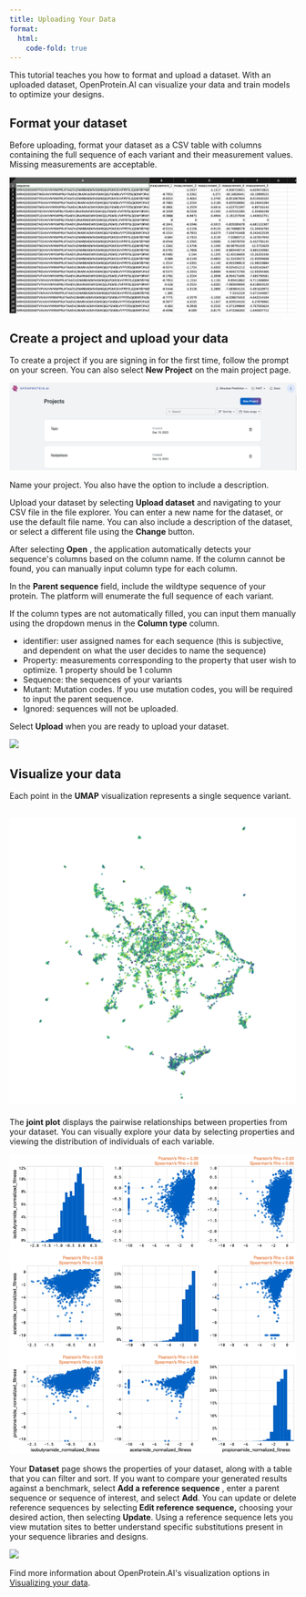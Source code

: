 ```yaml
---
title: Uploading Your Data
format:
  html:
    code-fold: true
---
```


This tutorial teaches you how to format and upload a dataset. With an uploaded dataset, OpenProtein.AI can visualize your data and train models to optimize your designs.

## Format your dataset

Before uploading, format your dataset as a CSV table with columns containing the full sequence of each variant and their measurement values. Missing measurements are acceptable.

![](./img/uploading-your-data/core-dataset-format.png)

## Create a project and upload your data

To create a project if you are signing in for the first time, follow the prompt on your screen. You can also select **New Project** on the main project page.

![](./img/uploading-your-data/core-new-project.png)

Name your project. You also have the option to include a description.

Upload your dataset by selecting **Upload dataset** and navigating to your CSV file in the file explorer. You can enter a new name for the dataset, or use the default file name. You can also include a description of the dataset, or select a different file using the **Change** button.

After selecting **Open** , the application automatically detects your sequence's columns based on the column name. If the column cannot be found, you can manually input column type for each column.

In the **Parent sequence** field, include the wildtype sequence of your protein. The platform will enumerate the full sequence of each variant.

If the column types are not automatically filled, you can input them manually using the dropdown menus in the **Column type** column.

- identifier: user assigned names for each sequence (this is subjective, and dependent on what the user decides to name the sequence)
- Property: measurements corresponding to the property that user wish to optimize. 1 property should be 1 column
- Sequence: the sequences of your variants
- Mutant: Mutation codes. If you use mutation codes, you will be required to input the parent sequence.
- Ignored: sequences will not be uploaded.

Select **Upload** when you are ready to upload your dataset.

![](./img/uploading-your-data/core-dataset-upload.gif)

## Visualize your data

Each point in the **UMAP** visualization represents a single sequence variant.

## ![](./img/uploading-your-data/core-umap.png)



The **joint plot** displays the pairwise relationships between properties from your dataset. You can visually explore your data by selecting properties and viewing the distribution of individuals of each variable.

![](./img/uploading-your-data/core-jointplot.png)


Your **Dataset** page shows the properties of your dataset, along with a table that you can filter and sort. If you want to compare your generated results against a benchmark, select **Add a reference sequence** , enter a parent sequence or sequence of interest, and select **Add**. You can update or delete reference sequences by selecting **Edit reference sequence,** choosing your desired action, then selecting **Update**. Using a reference sequence lets you view mutation sites to better understand specific substitutions present in your sequence libraries and designs.

![](./img/uploading-your-data/core-refseq.gif)

Find more information about OpenProtein.AI's visualization options in [Visualizing your data](./visualization.md).